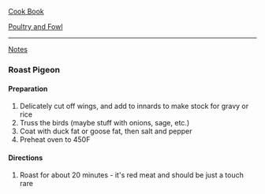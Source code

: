 [Cook Book](https://github.com/vmsmith/CookBook/blob/master/README.md)

[Poultry and Fowl](https://github.com/vmsmith/CookBook/blob/master/poultry_fowl.md)  

-----   

[Notes](https://github.com/vmsmith/CookBook/blob/master/notes.md)  

### Roast Pigeon

#### Preparation  

1. Delicately cut off wings, and add to innards to make stock for gravy or rice  
2. Truss the birds (maybe stuff with onions, sage, etc.)
3. Coat with duck fat or goose fat, then salt and pepper
4. Preheat oven to 450F  

#### Directions  
1. Roast for about 20 minutes - it's red meat and should be just a touch rare  
